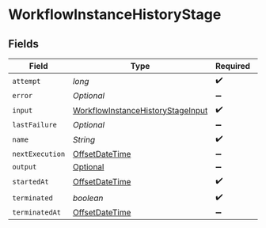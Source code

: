 # WorkflowInstanceHistoryStage


## Fields

| Field                                                                                                     | Type                                                                                                      | Required                                                                                                  | Description                                                                                               |
| --------------------------------------------------------------------------------------------------------- | --------------------------------------------------------------------------------------------------------- | --------------------------------------------------------------------------------------------------------- | --------------------------------------------------------------------------------------------------------- |
| `attempt`                                                                                                 | *long*                                                                                                    | :heavy_check_mark:                                                                                        | N/A                                                                                                       |
| `error`                                                                                                   | *Optional<String>*                                                                                        | :heavy_minus_sign:                                                                                        | N/A                                                                                                       |
| `input`                                                                                                   | [WorkflowInstanceHistoryStageInput](../../models/shared/WorkflowInstanceHistoryStageInput.md)             | :heavy_check_mark:                                                                                        | N/A                                                                                                       |
| `lastFailure`                                                                                             | *Optional<String>*                                                                                        | :heavy_minus_sign:                                                                                        | N/A                                                                                                       |
| `name`                                                                                                    | *String*                                                                                                  | :heavy_check_mark:                                                                                        | N/A                                                                                                       |
| `nextExecution`                                                                                           | [OffsetDateTime](https://docs.oracle.com/javase/8/docs/api/java/time/OffsetDateTime.html)                 | :heavy_minus_sign:                                                                                        | N/A                                                                                                       |
| `output`                                                                                                  | [Optional<WorkflowInstanceHistoryStageOutput>](../../models/shared/WorkflowInstanceHistoryStageOutput.md) | :heavy_minus_sign:                                                                                        | N/A                                                                                                       |
| `startedAt`                                                                                               | [OffsetDateTime](https://docs.oracle.com/javase/8/docs/api/java/time/OffsetDateTime.html)                 | :heavy_check_mark:                                                                                        | N/A                                                                                                       |
| `terminated`                                                                                              | *boolean*                                                                                                 | :heavy_check_mark:                                                                                        | N/A                                                                                                       |
| `terminatedAt`                                                                                            | [OffsetDateTime](https://docs.oracle.com/javase/8/docs/api/java/time/OffsetDateTime.html)                 | :heavy_minus_sign:                                                                                        | N/A                                                                                                       |